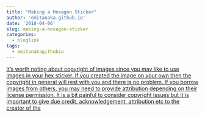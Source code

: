 ```yaml
---
title: "Making a Hexagon Sticker"
author: 'emitanaka.github.io'
date: '2018-04-06'
slug: making-a-hexagon-sticker
categories:
  - bloglink
tags:
  - emitanakagithubio
---
```


[It’s worth noting about copyright of images since you may like to use images in your hex sticker. If you created the image on your own then the copyright in general will rest with you and there is no problem. If you borrow images from others, you may need to provide attribution depending on their license permission. It is a bit painful to consider copyright issues but it is important to give due credit, acknowledgement, attribution etc to the creator of the<i class="fas fa-external-link-alt"></i>](https://emitanaka.github.io/post/hexsticker/)

